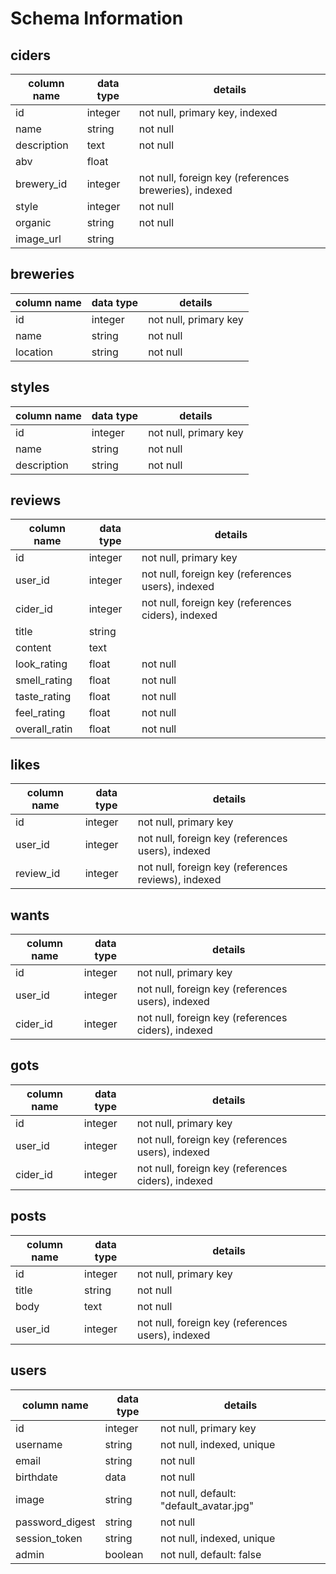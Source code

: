 # Schema Information


## ciders
column name  | data type | details
-------------|-----------|----------------------
id           | integer   | not null, primary key, indexed
name         | string    | not null
description  | text      | not null
abv          | float     |
brewery_id   | integer   | not null, foreign key (references breweries), indexed
style        | integer   | not null
organic      | string    | not null
image_url    | string    |

## breweries
column name | data type | details
------------|-----------|-----------------------
id          | integer   | not null, primary key
name        | string    | not null
location    | string    | not null

## styles
column name | data type | details
------------|-----------|-----------------------
id          | integer   | not null, primary key
name        | string    | not null
description | string    | not null

## reviews
column name  | data type | details
-------------|-----------|----------------------
id           | integer   | not null, primary key
user_id      | integer   | not null, foreign key (references users), indexed
cider_id     | integer   | not null, foreign key (references ciders), indexed
title        | string    |
content      | text      |
look_rating  | float     | not null
smell_rating | float     | not null
taste_rating | float     | not null
feel_rating  | float     | not null
overall_ratin| float     | not null

## likes
column name  | data type | details
-------------|-----------|----------------------
id           | integer   | not null, primary key
user_id      | integer   | not null, foreign key (references users), indexed
review_id    | integer   | not null, foreign key (references reviews), indexed

## wants
column name  | data type | details
-------------|-----------|----------------------
id           | integer   | not null, primary key
user_id      | integer   | not null, foreign key (references users), indexed
cider_id     | integer   | not null, foreign key (references ciders), indexed

## gots
column name  | data type | details
-------------|-----------|----------------------
id           | integer   | not null, primary key
user_id      | integer   | not null, foreign key (references users), indexed
cider_id     | integer   | not null, foreign key (references ciders), indexed

## posts
column name | data type | details
------------|-----------|-----------------------
id          | integer   | not null, primary key
title       | string    | not null
body        | text      | not null
user_id     | integer   | not null, foreign key (references users), indexed

## users
column name     | data type | details
----------------|-----------|-----------------------
id              | integer   | not null, primary key
username        | string    | not null, indexed, unique
email           | string    | not null
birthdate       | data      | not null
image           | string    | not null, default: "default_avatar.jpg"
password_digest | string    | not null
session_token   | string    | not null, indexed, unique
admin           | boolean   | not null, default: false
